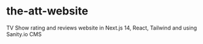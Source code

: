 # the-att-website
TV Show rating and reviews website in Next.js 14, React, Tailwind and using Sanity.io CMS
